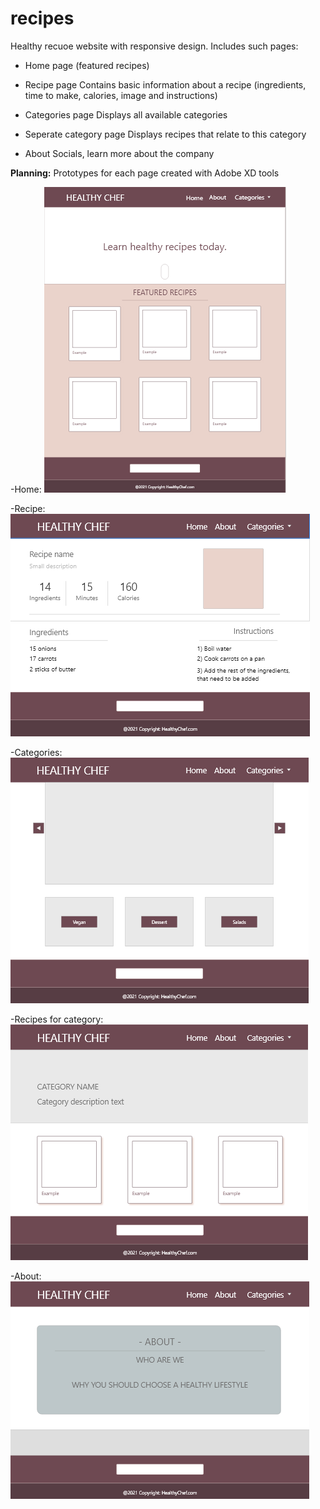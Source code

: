 # recipes

Healthy recuoe website with responsive design. Includes such pages:

- Home page (featured recipes)

- Recipe page
  Contains basic information about a recipe (ingredients, time to make, calories, image and instructions)
  
- Categories page
  Displays all available categories

- Seperate category page
  Displays recipes that relate to this category

- About
  Socials, learn more about the company


**Planning:**
Prototypes for each page created with Adobe XD tools

-Home:
![](/img/home-page.png)

-Recipe:
![](/img/recipe-page.png)

-Categories:
![](/img/categories-page.png)

-Recipes for category:
![](img/recipes-for-category-page.png)

-About:
![](img/about-page.png)
  
